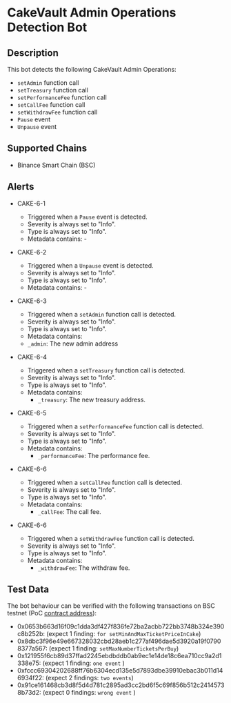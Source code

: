 # CakeVault Admin Operations Detection Bot

## Description

This bot detects the following CakeVault Admin Operations:
- `setAdmin` function call
- `setTreasury` function call
- `setPerformanceFee` function call
- `setCallFee` function call
- `setWithdrawFee` function call
- `Pause` event
- `Unpause` event

## Supported Chains

- Binance Smart Chain (BSC)

## Alerts

- CAKE-6-1
  - Triggered when a `Pause` event is detected.
  - Severity is always set to "Info".
  - Type is always set to "Info".
  - Metadata contains: -
  
- CAKE-6-2
  - Triggered when a `Unpause` event is detected.
  - Severity is always set to "Info".
  - Type is always set to "Info".
  - Metadata contains: -
  
- CAKE-6-3
  - Triggered when a `setAdmin` function call is detected.
  - Severity is always set to "Info".
  - Type is always set to "Info".
   - Metadata contains:
    - `_admin`: The new admin address
 
- CAKE-6-4
  - Triggered when a `setTreasury` function call is detected.
  - Severity is always set to "Info".
  - Type is always set to "Info".
  - Metadata contains: 
    - `_treasury`: The new treasury address.

- CAKE-6-5
  - Triggered when a `setPerformanceFee` function call is detected.
  - Severity is always set to "Info".
  - Type is always set to "Info".
  - Metadata contains: 
    - `_performanceFee`: The performance fee.

- CAKE-6-6
  - Triggered when a `setCallFee` function call is detected.
  - Severity is always set to "Info".
  - Type is always set to "Info".
  - Metadata contains: 
    - `_callFee`: The call fee.

- CAKE-6-6
  - Triggered when a `setWithdrawFee` function call is detected.
  - Severity is always set to "Info".
  - Type is always set to "Info".
  - Metadata contains: 
    - `_withdrawFee`: The withdraw fee.
  
## Test Data

The bot behaviour can be verified with the following transactions on BSC testnet (PoC [contract address](https://testnet.bscscan.com/address/0x1a79f536EB9E93570C30fd23Debf2a068Ea33d33)):

  - 0x0653b663d16f09c1dda3df427f836fe72ba2acbb722bb3748b324e390c8b252b: (expect 1 finding: `for setMinAndMaxTicketPriceInCake`) 
  - 0x8dbc3f96e49e667328032cbd28aeb1c277af496dae5d3920a19f07908377a567: (expect 1 finding: `setMaxNumberTicketsPerBuy`)
  - 0x121955f6cb89d37ffad2245ebdbddb0ab9ec1e14de18c6ea710cc9a2d1338e75: (expect 1 finding: `one event` )
  - 0xfccc69304202688ff76b6304ecd135e5d7893dbe39910ebac3b011d146934f22: (expect 2 findings: `two events`)
  - 0x91ce161468cb3d8f5d4d781c2895ad3cc2bd6f5c69f856b512c24145738b73d2: (expect 0 findings: `wrong event` )
